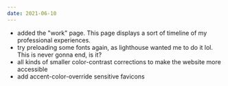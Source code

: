 ```yaml
---
date: 2021-06-10
---
```


+ added the "work" page. This page displays a sort of timeline of my professional experiences.
+ try preloading some fonts again, as lighthouse wanted me to do it lol. This is never gonna end, is it?
+ all kinds of smaller color-contrast corrections to make the website more accessible
+ add accent-color-override sensitive favicons